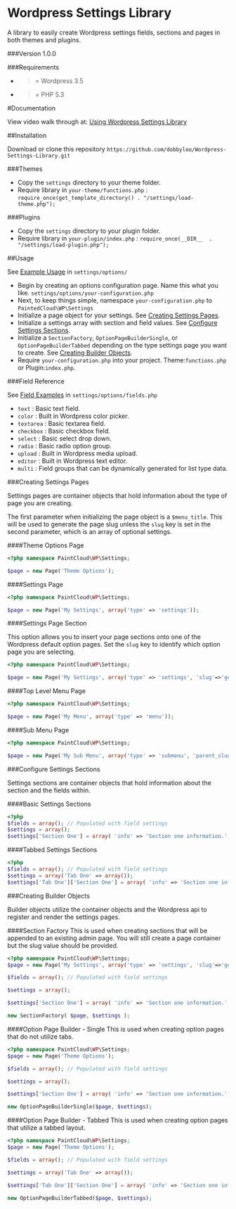 Wordpress Settings Library
==========================

A library to easily create Wordpress settings fields, sections and pages in both themes and plugins.

###Version 1.0.0

###Requirements

- >= Wordpress 3.5
- >= PHP 5.3

#Documentation

View video walk through at: [Using Wordpress Settings Library](http://bit.ly/HKra8L)

##Installation

Download or clone this repository `https://github.com/dobbyloo/Wordpress-Settings-Library.git`

###Themes
- Copy the `settings` directory to your theme folder.
- Require library in `your-theme/functions.php` : `require_once(get_template_directory() . "/settings/load-theme.php");`

###Plugins
- Copy the `settings` directory to your plugin folder.
- Require library in `your-plugin/index.php` : `require_once(__DIR__  . "/settings/load-plugin.php");`

##Usage

See [Example Usage](settings/options/) in `settings/options/`

- Begin by creating an options configuration page. Name this what you like. `settings/options/your-configuration.php`
- Next, to keep things simple, namespace `your-configuration.php` to `PaintedCloud\WP\Settings`
- Initialize a page object for your settings. See [Creating Settings Pages](#creating-settings-pages).
- Initialize a settings array with section and field values. See [Configure Settings Sections](#configure-settings-sections).
- Initialize a `SectionFactory`, `OptionPageBuilderSingle`, or `OptionPageBuilderTabbed` depending on the type settings page you want to create. See [Creating Builder Objects](#creating-builder-objects).
- Require `your-configuration.php` into your project. Theme:`functions.php` or Plugin:`index.php`.

###Field Reference

See [Field Examples](settings/options/fields.php) in `settings/options/fields.php`

- `text` : Basic text field.
- `color` : Built in Wordpress color picker.
- `textarea` : Basic textarea field.
- `checkbox` : Basic checkbox field.
- `select` : Basic select drop down.
- `radio` : Basic radio option group.
- `upload` : Built in Wordpress media upload.
- `editor` : Built in Wordpress text editor.
- `multi` : Field groups that can be dynamically generated for list type data.

###Creating Settings Pages

Settings pages are container objects that hold information about the type of page you are creating.

The first parameter when initializing the page object is a `$menu_title`. This will be used to generate the page slug unless the `slug` key is set in the second parameter, which is an array of optional settings.

####Theme Options Page

```php
<?php namespace PaintCloud\WP\Settings;

$page = new Page('Theme Options');
```
####Settings Page

```php
<?php namespace PaintCloud\WP\Settings;

$page = new Page('My Settings', array('type' => 'settings'));
```

####Settings Page Section

This option allows you to insert your page sections onto one of the Wordpress default option pages.
Set the `slug` key to identify which option page you are selecting.

```php
<?php namespace PaintCloud\WP\Settings;

$page = new Page('My Settings', array('type' => 'settings', 'slug'=>'general'));
```

####Top Level Menu Page

```php
<?php namespace PaintCloud\WP\Settings;

$page = new Page('My Menu', array('type' => 'menu'));
```

####Sub Menu Page

```php
<?php namespace PaintCloud\WP\Settings;

$page = new Page('My Sub Menu', array('type' => 'submenu', 'parent_slug' => 'my-menu'));
```

###Configure Settings Sections

Settings sections are container objects that hold information about the section and the fields within.

####Basic Settings Sections
```php
<?php
$fields = array(); // Populated with field settings
$settings = array();
$settings['Section One'] = array( 'info' => 'Section one information.', 'fields' => $fields );
```

####Tabbed Settings Sections
```php
<?php
$fields = array(); // Populated with field settings
$settings = array('Tab One' => array());
$settings['Tab One']['Section One'] = array( 'info' => 'Section one information.', 'fields' => $fields );
```

###Creating Builder Objects

Builder objects utilize the container objects and the Wordpress api to register and render the settings pages.

####Section Factory
This is used when creating sections that will be appended to an existing admin page. You will still create a page container but the slug value should be provided.
```php
<?php namespace PaintCloud\WP\Settings;
$page = new Page('My Settings', array('type' => 'settings', 'slug'=>'general'));

$fields = array(); // Populated with field settings

$settings = array();

$settings['Section One'] = array( 'info' => 'Section one information.', 'fields' => $fields );

new SectionFactory( $page, $settings );
```
####Option Page Builder - Single
This is used when creating option pages that do not utilize tabs.
```php
<?php namespace PaintCloud\WP\Settings;
$page = new Page('Theme Options');

$fields = array(); // Populated with field settings

$settings = array();

$settings['Section One'] = array( 'info' => 'Section one information.', 'fields' => $fields );

new OptionPageBuilderSingle($page, $settings);
```

####Option Page Builder - Tabbed
This is used when creating option pages that utilize a tabbed layout.
```php
<?php namespace PaintCloud\WP\Settings;
$page = new Page('Theme Options');

$fields = array(); // Populated with field settings

$settings = array('Tab One' => array());

$settings['Tab One']['Section One'] = array( 'info' => 'Section one information.', 'fields' => $fields );

new OptionPageBuilderTabbed($page, $settings);
```